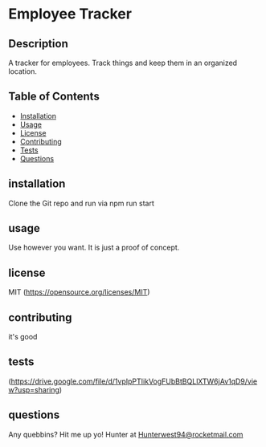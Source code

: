 # Employee Tracker
  ## Description
  A tracker for employees. Track things and keep them in an organized location.

  ## Table of Contents
  - [Installation](#installation)
  - [Usage](#usage)
  - [License](#license)
  - [Contributing](#contributing)
  - [Tests](#tests)
  - [Questions](#questions)

  ## installation
  Clone the Git repo and run via npm run start

  ## usage
  Use however you want. It is just a proof of concept.

  ## license
  MIT
  (https://opensource.org/licenses/MIT)

  ## contributing
  it's good

  ## tests
  (https://drive.google.com/file/d/1vpIpPTIikVogFUbBtBQLlXTW6jAv1qD9/view?usp=sharing)

  ## questions
  Any quebbins? Hit me up yo! Hunter at Hunterwest94@rocketmail.com

